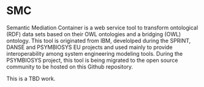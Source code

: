 # SMC
Semantic Mediation Container is a web service tool to transform ontological (RDF) data sets based on their OWL ontologies and a bridging (OWL) ontology.
This tool is originated from IBM, develolped during the SPRINT, DANSE and PSYMBIOSYS EU projects and used mainly to provide interoperability among system engineering modeling tools. During the PSYMBIOSYS project, this tool is being migrated to the open source community to be hosted on this Github repository.

This is a TBD work.
